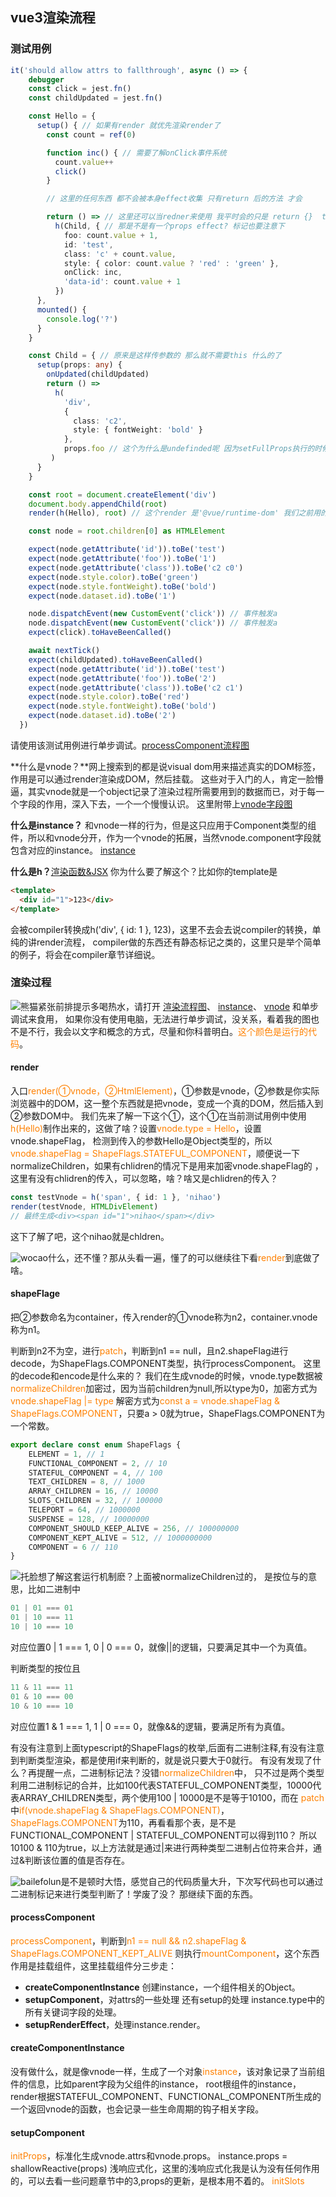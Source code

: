 ## vue3渲染流程
### 测试用例
```typescript
it('should allow attrs to fallthrough', async () => {
    debugger
    const click = jest.fn()
    const childUpdated = jest.fn()

    const Hello = {
      setup() { // 如果有render 就优先渲染render了
        const count = ref(0)

        function inc() { // 需要了解onClick事件系统
          count.value++
          click()
        }

        // 这里的任何东西 都不会被本身effect收集 只有return 后的方法 才会

        return () => // 这里还可以当redner来使用 我平时会的只是 return {}  template所需要的事件或属性 所以是检查function 还是 object来判断的吧
          h(Child, { // 那是不是有一个props effect? 标记也要注意下
            foo: count.value + 1,
            id: 'test',
            class: 'c' + count.value,
            style: { color: count.value ? 'red' : 'green' },
            onClick: inc,
            'data-id': count.value + 1
          })
      },
      mounted() {
        console.log('?')
      }
    }

    const Child = { // 原来是这样传参数的 那么就不需要this 什么的了
      setup(props: any) {
        onUpdated(childUpdated)
        return () =>
          h(
            'div',
            {
              class: 'c2',
              style: { fontWeight: 'bold' }
            },
            props.foo // 这个为什么是undefinded呢 因为setFullProps执行的时候，判断到的赋值Props方式为attrs，所以instance.props为空
         )
      }
    }

    const root = document.createElement('div')
    document.body.appendChild(root)
    render(h(Hello), root) // 这个render 是'@vue/runtime-dom' 我们之前用的 是'@vue/runtime-test' 里面的 测试用的... 但是区别不一样的就是 会不会初始化而已

    const node = root.children[0] as HTMLElement

    expect(node.getAttribute('id')).toBe('test')
    expect(node.getAttribute('foo')).toBe('1')
    expect(node.getAttribute('class')).toBe('c2 c0')
    expect(node.style.color).toBe('green')
    expect(node.style.fontWeight).toBe('bold')
    expect(node.dataset.id).toBe('1')

    node.dispatchEvent(new CustomEvent('click')) // 事件触发a
    node.dispatchEvent(new CustomEvent('click')) // 事件触发a
    expect(click).toHaveBeenCalled()

    await nextTick()
    expect(childUpdated).toHaveBeenCalled()
    expect(node.getAttribute('id')).toBe('test')
    expect(node.getAttribute('foo')).toBe('2')
    expect(node.getAttribute('class')).toBe('c2 c1')
    expect(node.style.color).toBe('red')
    expect(node.style.fontWeight).toBe('bold')
    expect(node.dataset.id).toBe('2')
  })
```
请使用该测试用例进行单步调试。[processComponent流程图](https://www.processon.com/view/link/5f85c9321e085307a0892f7e)

**什么是vnode？**网上搜索到的都是说visual dom用来描述真实的DOM标签，作用是可以通过render渲染成DOM，然后挂载。
这些对于入门的人，肯定一脸懵逼，其实vnode就是一个object记录了渲染过程所需要用到的数据而已，对于每一个字段的作用，深入下去，一个一个慢慢认识。
这里附带上[vnode字段图](https://www.processon.com/view/link/5f963f37f346fb06e1ec35b2)

**什么是instance？**
和vnode一样的行为，但是这只应用于Component类型的组件，所以和vnode分开，作为一个vnode的拓展，当然vnode.component字段就包含对应的instance。
[instance](https://www.processon.com/view/link/5f963f5fe401fd06fda22681)

**什么是h？**[渲染函数&JSX](https://cn.vuejs.org/v2/guide/render-function.html)
你为什么要了解这个？比如你的template是
```html
<template>
  <div id="1">123</div>
</template>
```  
会被compiler转换成h('div', { id: 1 }, 123)，这里不去会去说compiler的转换，单纯的讲render流程，
compiler做的东西还有静态标记之类的，这里只是举个简单的例子，将会在compiler章节详细说。

### 渲染过程
![熊猫紧张](https://res.psy-1.com/Fr9pcXuMBigc_ofuRmebvi-XsUx_)前排提示多喝热水，请打开
[渲染流程图](https://www.processon.com/view/link/5f85c9321e085307a0892f7e)、
[instance](https://www.processon.com/view/link/5f963f5fe401fd06fda22681)、
[vnode](https://www.processon.com/view/link/5f963f37f346fb06e1ec35b2)
和单步调试来食用，
如果你没有使用电脑，无法进行单步调试，没关系，看着我的图也不是不行，我会以文字和概念的方式，尽量和你科普明白。<font color=#ff8000>这个颜色是运行的代码</font>。

#### render
入口<font color=#ff8000>render(①vnode，②HtmlElement)</font>，①参数是vnode，②参数是你实际浏览器中的DOM，这一整个东西就是把vnode，变成一个真的DOM，然后插入到②参数DOM中。
我们先来了解一下这个①，这个①在当前测试用例中使用<font color=#ff8000>h(Hello)</font>制作出来的，这做了啥？设置<font color=#ff8000>vnode.type = Hello</font>，设置vnode.shapeFlag，
检测到传入的参数Hello是Object类型的，所以<font color=#ff8000>vnode.shapeFlag = ShapeFlags.STATEFUL_COMPONENT</font>，顺便说一下normalizeChildren，如果有chlidren的情况下是用来加密vnode.shapeFlag的
，这里有没有chlidren的传入，可以忽略，啥？啥又是chlidren的传入？
```typescript
const testVnode = h('span', { id: 1 }, 'nihao')
render(testVnode, HTMLDivElement)
// 最终生成<div><span id="1">nihao</span></div>
```
这下了解了吧，这个nihao就是chldren。

![wocao](https://res.psy-1.com/FimJsXIrCCMb7NhhduJbEBUPD2tF)什么，还不懂？那从头看一遍，懂了的可以继续往下看<font color=#ff8000>render</font>到底做了啥。

#### shapeFlage 
把②参数命名为container，传入render的①vnode称为n2，container.vnode称为n1。

判断到n2不为空，进行<font color=#ff8000>patch</font>，判断到n1 == null，且n2.shapeFlag进行decode，为ShapeFlags.COMPONENT类型，执行processComponent。
这里的decode和encode是什么来的？
我们在生成vnode的时候，vnode.type数据被<font color=#ff8000>normalizeChildren</font>加密过，因为当前children为null,所以type为0，加密方式为<font color=#ff8000>vnode.shapeFlag |= type</font>
解密方式为<font color=#ff8000>const a = vnode.shapeFlag & ShapeFlags.COMPONENT</font>，只要a > 0就为true，ShapeFlags.COMPONENT为一个常数。
```typescript
export declare const enum ShapeFlags {
    ELEMENT = 1, // 1
    FUNCTIONAL_COMPONENT = 2, // 10
    STATEFUL_COMPONENT = 4, // 100
    TEXT_CHILDREN = 8, // 1000
    ARRAY_CHILDREN = 16, // 10000
    SLOTS_CHILDREN = 32, // 100000
    TELEPORT = 64, // 1000000
    SUSPENSE = 128, // 10000000
    COMPONENT_SHOULD_KEEP_ALIVE = 256, // 100000000
    COMPONENT_KEPT_ALIVE = 512, // 1000000000
    COMPONENT = 6 // 110
}
```
![托脸](https://res.psy-1.com/FkYnyYqXEj0EDfF5IlRr5L2dz5zR)想了解这套运行机制麽？上面被normalizeChildren过的，
是按位与的意思，比如二进制中
```typescript
01 | 01 === 01
01 | 10 === 11
10 | 10 === 10 
```
对应位置0 | 1 === 1, 0 | 0 === 0，就像||的逻辑，只要满足其中一个为真值。

判断类型的按位且
```typescript
11 & 11 === 11
01 & 10 === 00
10 & 10 === 10
```
对应位置1 & 1 === 1, 1 | 0 === 0，就像&&的逻辑，要满足所有为真值。

有没有注意到上面typescript的ShapeFlags的枚举,后面有二进制注释,有没有注意到判断类型渲染，都是使用if来判断的，就是说只要大于0就行。
有没有发现了什么？再提醒一点，二进制标记法？没错<font color=#ff8000>normalizeChildren</font>中，
只不过是两个类型利用二进制标记的合并，比如100代表STATEFUL_COMPONENT类型，10000代表ARRAY_CHILDREN类型，两个使用100 | 10000是不是等于10100，而在
<font color=#ff8000>patch</font>中<font color=#ff8000>if(vnode.shapeFlag & ShapeFlags.COMPONENT)</font>，
<font color=#ff8000>ShapeFlags.COMPONENT</font>为110，再看看那个表，是不是FUNCTIONAL_COMPONENT | STATEFUL_COMPONENT可以得到110？
所以10100 & 110为true，以上方法就是通过|来进行两种类型二进制占位符来合并，通过&判断该位置的值是否存在。

![bailefolun](https://res.psy-1.com/FmdgGYpuhYvAxJDIYXyxZEaHTkdW)是不是顿时大悟，感觉自己的代码质量大升，下次写代码也可以通过二进制标记来进行类型判断了！学废了没？
那继续下面的东西。

#### processComponent 
<font color=#ff8000>processComponent</font>，判断到<font color=#ff8000>n1 == null && n2.shapeFlag & ShapeFlags.COMPONENT_KEPT_ALIVE</font>
则执行<font color=#ff8000>mountComponent</font>，这个东西作用是挂载组件，这里挂载组件分三步走：

* **createComponentInstance** 创建instance，一个组件相关的Object。
* **setupComponent**，对attrs的一些处理 还有setup的处理 instance.type中的所有关键词字段的处理。
* **setupRenderEffect**，处理instance.render。

#### createComponentInstance
没有做什么，就是像vnode一样，生成了一个对象<font color=#ff8000>instance</font>，该对象记录了当前组件的信息，比如parent字段为父组件的instance，
root根组件的instance，render根据STATEFUL_COMPONENT、FUNCTIONAL_COMPONENT所生成的一个返回vnode的函数，也会记录一些生命周期的钩子相关字段。

#### setupComponent
<font color=#ff8000>initProps</font>，标准化生成vnode.attrs和vnode.props。
instance.props = shallowReactive(props) 浅响应式化，这里的浅响应式化我是认为没有任何作用的，可以去看一些问题章节中的3,props的更新，是根本用不着的。
<font color=#ff8000>initSlots</font>
